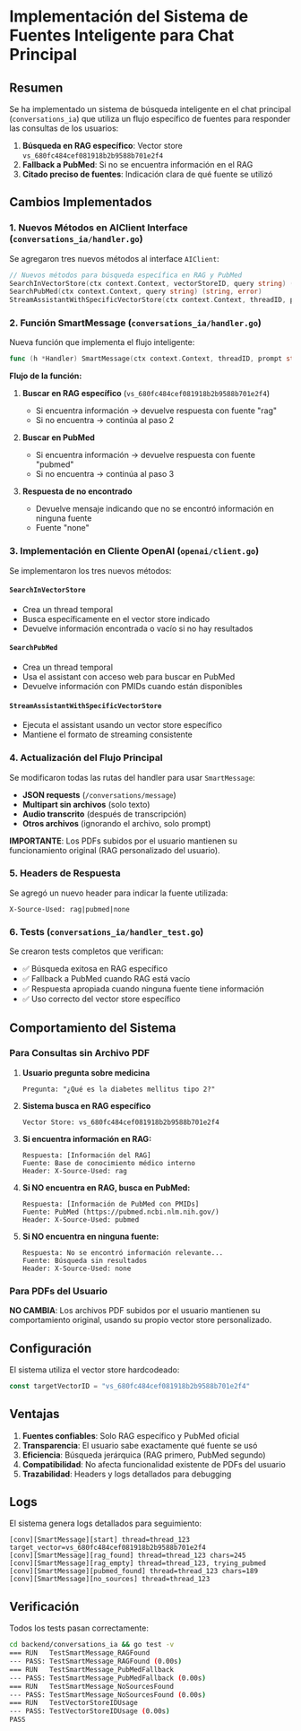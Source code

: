 # Implementación del Sistema de Fuentes Inteligente para Chat Principal

## Resumen

Se ha implementado un sistema de búsqueda inteligente en el chat principal (`conversations_ia`) que utiliza un flujo específico de fuentes para responder las consultas de los usuarios:

1. **Búsqueda en RAG específico**: Vector store `vs_680fc484cef081918b2b9588b701e2f4`
2. **Fallback a PubMed**: Si no se encuentra información en el RAG
3. **Citado preciso de fuentes**: Indicación clara de qué fuente se utilizó

## Cambios Implementados

### 1. Nuevos Métodos en AIClient Interface (`conversations_ia/handler.go`)

Se agregaron tres nuevos métodos al interface `AIClient`:

```go
// Nuevos métodos para búsqueda específica en RAG y PubMed
SearchInVectorStore(ctx context.Context, vectorStoreID, query string) (string, error)
SearchPubMed(ctx context.Context, query string) (string, error)
StreamAssistantWithSpecificVectorStore(ctx context.Context, threadID, prompt, vectorStoreID string) (<-chan string, error)
```

### 2. Función SmartMessage (`conversations_ia/handler.go`)

Nueva función que implementa el flujo inteligente:

```go
func (h *Handler) SmartMessage(ctx context.Context, threadID, prompt string) (<-chan string, string, error)
```

**Flujo de la función:**

1. **Buscar en RAG específico** (`vs_680fc484cef081918b2b9588b701e2f4`)
   - Si encuentra información → devuelve respuesta con fuente "rag"
   - Si no encuentra → continúa al paso 2

2. **Buscar en PubMed**
   - Si encuentra información → devuelve respuesta con fuente "pubmed"
   - Si no encuentra → continúa al paso 3

3. **Respuesta de no encontrado**
   - Devuelve mensaje indicando que no se encontró información en ninguna fuente
   - Fuente "none"

### 3. Implementación en Cliente OpenAI (`openai/client.go`)

Se implementaron los tres nuevos métodos:

#### `SearchInVectorStore`
- Crea un thread temporal
- Busca específicamente en el vector store indicado
- Devuelve información encontrada o vacío si no hay resultados

#### `SearchPubMed`
- Crea un thread temporal
- Usa el assistant con acceso web para buscar en PubMed
- Devuelve información con PMIDs cuando están disponibles

#### `StreamAssistantWithSpecificVectorStore`
- Ejecuta el assistant usando un vector store específico
- Mantiene el formato de streaming consistente

### 4. Actualización del Flujo Principal

Se modificaron todas las rutas del handler para usar `SmartMessage`:

- **JSON requests** (`/conversations/message`)
- **Multipart sin archivos** (solo texto)
- **Audio transcrito** (después de transcripción)
- **Otros archivos** (ignorando el archivo, solo prompt)

**IMPORTANTE**: Los PDFs subidos por el usuario mantienen su funcionamiento original (RAG personalizado del usuario).

### 5. Headers de Respuesta

Se agregó un nuevo header para indicar la fuente utilizada:

```
X-Source-Used: rag|pubmed|none
```

### 6. Tests (`conversations_ia/handler_test.go`)

Se crearon tests completos que verifican:

- ✅ Búsqueda exitosa en RAG específico
- ✅ Fallback a PubMed cuando RAG está vacío
- ✅ Respuesta apropiada cuando ninguna fuente tiene información
- ✅ Uso correcto del vector store específico

## Comportamiento del Sistema

### Para Consultas sin Archivo PDF

1. **Usuario pregunta sobre medicina**
   ```
   Pregunta: "¿Qué es la diabetes mellitus tipo 2?"
   ```

2. **Sistema busca en RAG específico**
   ```
   Vector Store: vs_680fc484cef081918b2b9588b701e2f4
   ```

3. **Si encuentra información en RAG:**
   ```
   Respuesta: [Información del RAG]
   Fuente: Base de conocimiento médico interno
   Header: X-Source-Used: rag
   ```

4. **Si NO encuentra en RAG, busca en PubMed:**
   ```
   Respuesta: [Información de PubMed con PMIDs]
   Fuente: PubMed (https://pubmed.ncbi.nlm.nih.gov/)
   Header: X-Source-Used: pubmed
   ```

5. **Si NO encuentra en ninguna fuente:**
   ```
   Respuesta: No se encontró información relevante...
   Fuente: Búsqueda sin resultados
   Header: X-Source-Used: none
   ```

### Para PDFs del Usuario

**NO CAMBIA**: Los archivos PDF subidos por el usuario mantienen su comportamiento original, usando su propio vector store personalizado.

## Configuración

El sistema utiliza el vector store hardcodeado:
```go
const targetVectorID = "vs_680fc484cef081918b2b9588b701e2f4"
```

## Ventajas

1. **Fuentes confiables**: Solo RAG específico y PubMed oficial
2. **Transparencia**: El usuario sabe exactamente qué fuente se usó
3. **Eficiencia**: Búsqueda jerárquica (RAG primero, PubMed segundo)
4. **Compatibilidad**: No afecta funcionalidad existente de PDFs del usuario
5. **Trazabilidad**: Headers y logs detallados para debugging

## Logs

El sistema genera logs detallados para seguimiento:

```
[conv][SmartMessage][start] thread=thread_123 target_vector=vs_680fc484cef081918b2b9588b701e2f4
[conv][SmartMessage][rag_found] thread=thread_123 chars=245
[conv][SmartMessage][rag_empty] thread=thread_123, trying_pubmed
[conv][SmartMessage][pubmed_found] thread=thread_123 chars=189
[conv][SmartMessage][no_sources] thread=thread_123
```

## Verificación

Todos los tests pasan correctamente:
```bash
cd backend/conversations_ia && go test -v
=== RUN   TestSmartMessage_RAGFound
--- PASS: TestSmartMessage_RAGFound (0.00s)
=== RUN   TestSmartMessage_PubMedFallback  
--- PASS: TestSmartMessage_PubMedFallback (0.00s)
=== RUN   TestSmartMessage_NoSourcesFound
--- PASS: TestSmartMessage_NoSourcesFound (0.00s)
=== RUN   TestVectorStoreIDUsage
--- PASS: TestVectorStoreIDUsage (0.00s)
PASS
```
